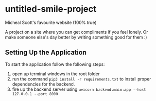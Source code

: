# untitled-smile-project

Micheal Scott's favourite website (100% true)

A project on a site where you can get compliments if you feel lonely. Or make someone else's day better by writing something good for them :)

## Setting Up the Application 

To start the application follow the following steps: 

1. open up terminal windows in the root folder 
2. run the command `pip3 install -r requirements.txt` to install proper dependencies for the backend. 
3. fire up the backend server using `uvicorn backend.main:app --host 127.0.0.1 --port 8000`